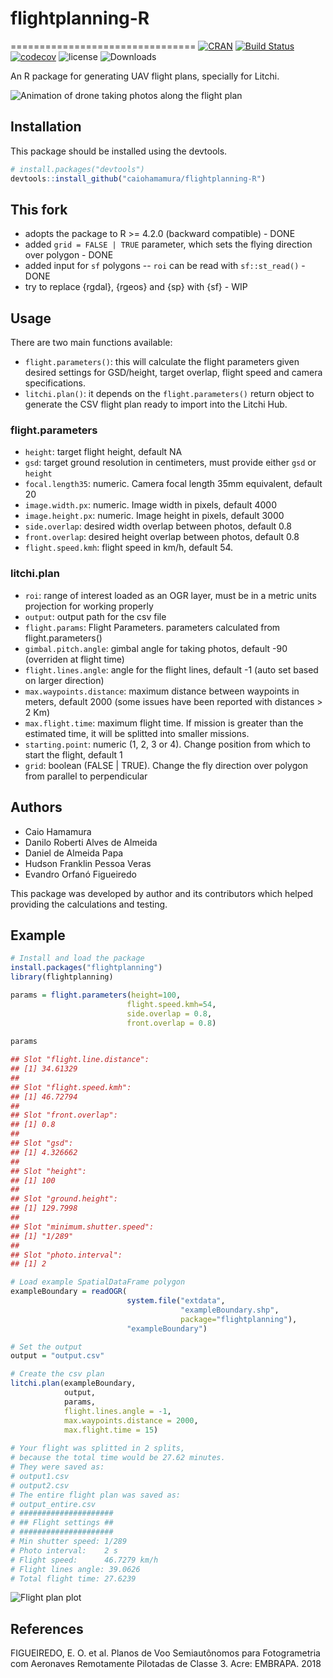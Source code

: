 # flightplanning-R
================================
[![CRAN](https://www.r-pkg.org/badges/version/flightplanning)](https://cran.r-project.org/web/packages/flightplanning)
[![Build Status](https://travis-ci.com/caiohamamura/flightplanning-R.svg)](https://travis-ci.com/caiohamamura/flightplanning-R)
[![codecov](https://codecov.io/gh/caiohamamura/flightplanning-R/branch/master/graph/badge.svg)](https://codecov.io/gh/caiohamamura/flightplanning-R)
![license](https://img.shields.io/badge/license-MIT-green.svg) 
![Downloads](https://cranlogs.r-pkg.org/badges/grand-total/flightplanning)

An R package for generating UAV flight plans, specially for Litchi.

<img src="man/images/MANEJO_4.0_alta_velocidade.gif" alt="Animation of drone taking photos along the flight plan" align="center"/>

## Installation

This package should be installed using the devtools.

```r
# install.packages("devtools")
devtools::install_github("caiohamamura/flightplanning-R")
```

## This fork

* adopts the package to R >= 4.2.0 (backward compatible) - DONE
* added `grid = FALSE | TRUE` parameter, which sets the flying direction over polygon - DONE
* added input for `sf` polygons -- `roi` can be read with `sf::st_read()` - DONE
* try to replace {rgdal}, {rgeos} and {sp} with {sf} - WIP

## Usage
There are two main functions available:
 * `flight.parameters()`: this will calculate the flight parameters given desired settings for GSD/height, target overlap, flight speed and camera specifications.
 * `litchi.plan()`: it depends on the `flight.parameters()` return object to generate the CSV flight plan ready to import into the Litchi Hub.
 
### flight.parameters
 - `height`: target flight height, default NA
 - `gsd`: target ground resolution in centimeters, must provide either `gsd` or `height`
 - `focal.length35`: numeric. Camera focal length 35mm equivalent, default 20
 - `image.width.px`: numeric. Image width in pixels, default 4000
 - `image.height.px`: numeric. Image height in pixels, default 3000
 - `side.overlap`: desired width overlap between photos, default 0.8
 - `front.overlap`: desired height overlap between photos, default 0.8
 - `flight.speed.kmh`: flight speed in km/h, default 54.
 
 ### litchi.plan
  - `roi`: range of interest loaded as an OGR layer, must be in
a metric units projection for working properly
 - `output`: output path for the csv file
 - `flight.params`: Flight Parameters. parameters calculated from flight.parameters()
 - `gimbal.pitch.angle`: gimbal angle for taking photos, default -90 (overriden at flight time)
 - `flight.lines.angle`: angle for the flight lines, default -1 (auto set based on larger direction)
 - `max.waypoints.distance`: maximum distance between waypoints in meters,
default 2000 (some issues have been reported with distances > 2 Km)
 - `max.flight.time`: maximum flight time. If mission is greater than the estimated time, 
 it will be splitted into smaller missions.
 - `starting.point`: numeric (1, 2, 3 or 4). Change position from which to start the flight, default 1
 - `grid`: boolean (FALSE | TRUE). Change the fly direction over polygon from parallel to perpendicular
 
## Authors
 - Caio Hamamura
 - Danilo Roberti Alves de Almeida
 - Daniel de Almeida Papa
 - Hudson Franklin Pessoa Veras
 - Evandro Orfanó Figueiredo

This package was developed by author and its contributors which helped providing the calculations and testing.

## Example
``` R
# Install and load the package
install.packages("flightplanning")
library(flightplanning)

params = flight.parameters(height=100,
                          flight.speed.kmh=54,
                          side.overlap = 0.8,
                          front.overlap = 0.8)
                          
params

## Slot "flight.line.distance": 
## [1] 34.61329 
##  
## Slot "flight.speed.kmh": 
## [1] 46.72794 
## 
## Slot "front.overlap":
## [1] 0.8
## 
## Slot "gsd":
## [1] 4.326662
## 
## Slot "height":
## [1] 100
## 
## Slot "ground.height":
## [1] 129.7998
## 
## Slot "minimum.shutter.speed":
## [1] "1/289"
## 
## Slot "photo.interval":
## [1] 2

# Load example SpatialDataFrame polygon
exampleBoundary = readOGR(
                          system.file("extdata", 
                                      "exampleBoundary.shp", 
                                      package="flightplanning"), 
                          "exampleBoundary")

# Set the output
output = "output.csv"

# Create the csv plan 
litchi.plan(exampleBoundary,
            output,
            params,
            flight.lines.angle = -1,
            max.waypoints.distance = 2000,
            max.flight.time = 15)
            
# Your flight was splitted in 2 splits,
# because the total time would be 27.62 minutes.
# They were saved as:
# output1.csv
# output2.csv
# The entire flight plan was saved as:
# output_entire.csv
# #####################
# ## Flight settings ## 
# #####################
# Min shutter speed: 1/289
# Photo interval:    2 s
# Flight speed:      46.7279 km/h
# Flight lines angle: 39.0626
# Total flight time: 27.6239
```
<img src="https://github.com/caiohamamura/flightplanning-R/blob/master/man/images/plot_flightplan.png" alt="Flight plan plot" align="center"/>

## References
FIGUEIREDO, E. O. et al. Planos de Voo Semiautônomos para Fotogrametria com Aeronaves Remotamente Pilotadas de Classe 3. Acre: EMBRAPA. 2018
